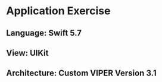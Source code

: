 # Application Exercise

## Language: Swift 5.7
## View: UIKit
## Architecture: Custom VIPER Version 3.1
